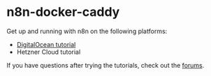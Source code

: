 # n8n-docker-caddy

Get up and running with n8n on the following platforms:

* [DigitalOcean tutorial](https://docs.n8n.io/hosting/server-setups/digital-ocean/)
* Hetzner Cloud tutorial

If you have questions after trying the tutorials, check out the [forums](https://community.n8n.io/).
